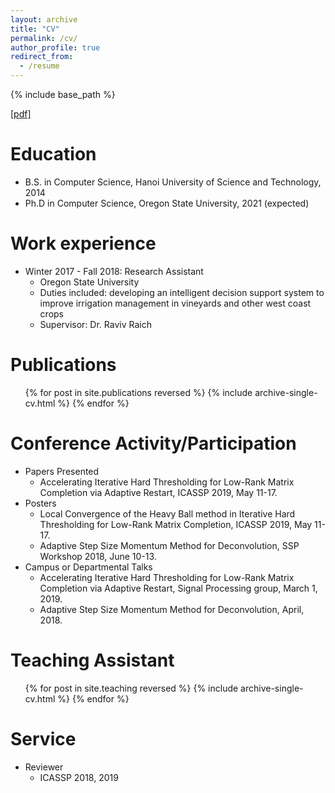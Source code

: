 ```yaml
---
layout: archive
title: "CV"
permalink: /cv/
author_profile: true
redirect_from:
  - /resume
---
```


{% include base_path %}

[[pdf]](/files/CV_TrungVu.pdf)

Education
======
* B.S. in Computer Science, Hanoi University of Science and Technology, 2014
* Ph.D in Computer Science, Oregon State University, 2021 (expected)

Work experience
======
* Winter 2017 - Fall 2018: Research Assistant
  * Oregon State University
  * Duties included: developing an intelligent decision support system to improve irrigation management in vineyards and other west coast crops
  * Supervisor: Dr. Raviv Raich

Publications
======
  <ul>{% for post in site.publications reversed %}
    {% include archive-single-cv.html %}
  {% endfor %}</ul>
  
Conference Activity/Participation
======
* Papers Presented
  * Accelerating Iterative Hard Thresholding for Low-Rank Matrix Completion via Adaptive Restart, ICASSP 2019, May 11-17.
* Posters
  * Local Convergence of the Heavy Ball method in Iterative Hard Thresholding for Low-Rank Matrix Completion, ICASSP 2019, May 11-17.
  * Adaptive Step Size Momentum Method for Deconvolution, SSP Workshop 2018, June 10-13.
* Campus or Departmental Talks
  * Accelerating Iterative Hard Thresholding for Low-Rank Matrix Completion via Adaptive Restart, Signal Processing group, March 1, 2019.
  * Adaptive Step Size Momentum Method for Deconvolution, April, 2018.

Teaching Assistant
======
  <ul>{% for post in site.teaching reversed %}
    {% include archive-single-cv.html %}
  {% endfor %}</ul>
  
Service
======
* Reviewer
  * ICASSP 2018, 2019
